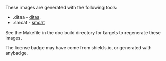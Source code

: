 These images are generated with the following tools:

* .ditaa - [ditaa](http://ditaa.sourceforge.net).
* .smcat - [smcat](https://github.com/sverweij/state-machine-cat)

See the Makefile in the doc build directory for targets to regenerate these
images.

The license badge may have come from shields.io, or generated with anybadge.
